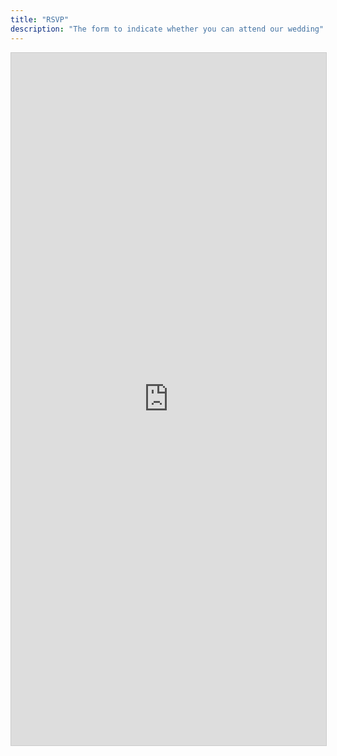 ```yaml
---
title: "RSVP"
description: "The form to indicate whether you can attend our wedding"
---
```


<iframe class="airtable-embed" src="https://airtable.com/embed/shrLMsmfLGNxliJrD?backgroundColor=green" frameborder="0" onmousewheel="" width="100%" height="1108" style="background: transparent; border: 1px solid #ccc;"></iframe>
